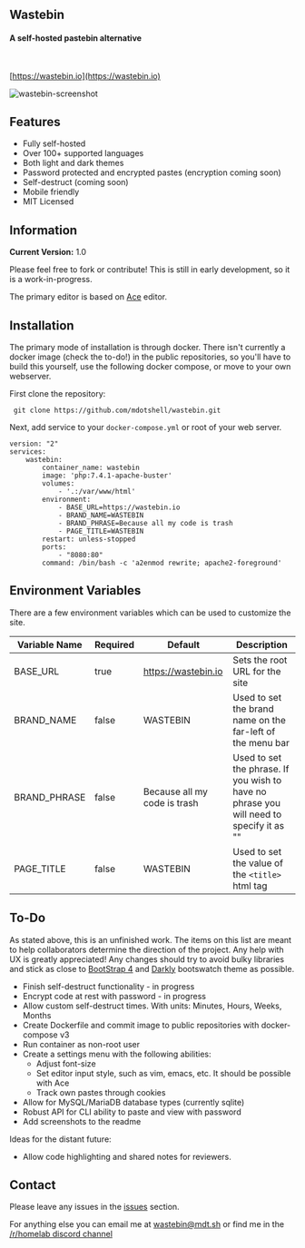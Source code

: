 ## Wastebin

#### A self-hosted pastebin alternative</h5><br>

[https://wastebin.io](https://wastebin.io)

![wastebin-screenshot](https://i.imgur.com/p6ZMC6b.png)

## Features

* Fully self-hosted
* Over 100+ supported languages
* Both light and dark themes
* Password protected and encrypted pastes (encryption coming soon)
* Self-destruct (coming soon)
* Mobile friendly
* MIT Licensed 


## Information

**Current Version:** 1.0

Please feel free to fork or contribute! This is still in early development, so it is a work-in-progress. 

The primary editor is based on [Ace](https://ace.c9.io/) editor.



## Installation
The primary mode of installation is through docker. There isn't currently a docker image (check the to-do!) in the public repositories, so you'll have to build this yourself, use the following docker compose, or move to your own webserver.

First clone the repository:

```
 git clone https://github.com/mdotshell/wastebin.git
```

Next, add service to your `docker-compose.yml` or root of your web server.
```
version: "2"
services:
    wastebin:
        container_name: wastebin
        image: 'php:7.4.1-apache-buster'
        volumes:
            - '.:/var/www/html'
        environment:
            - BASE_URL=https://wastebin.io
            - BRAND_NAME=WASTEBIN
            - BRAND_PHRASE=Because all my code is trash
            - PAGE_TITLE=WASTEBIN
        restart: unless-stopped
        ports:
            - "8080:80"
        command: /bin/bash -c 'a2enmod rewrite; apache2-foreground'
```


## Environment Variables
There are a few environment variables which can be used to customize the site.

| Variable Name | Required | Default | Description |
|---|---|---|---|
| BASE_URL | true | https://wastebin.io | Sets the root URL for the site |
| BRAND_NAME | false | WASTEBIN | Used to set the brand name on the far-left of the menu bar |
| BRAND_PHRASE | false | Because all my code is trash | Used to set the phrase. If you wish to have no phrase you will need to specify it as "" |
| PAGE_TITLE | false | WASTEBIN | Used to set the value of the `<title>` html tag | 


## To-Do
As stated above, this is an unfinished work. The items on this list are meant to help collaborators determine the direction of the project. Any help with UX is greatly appreciated! Any changes should try to avoid bulky libraries and stick as close to [BootStrap 4](https://getbootstrap.com/) and [Darkly](https://bootswatch.com/darkly/) bootswatch theme as possible.

* Finish self-destruct functionality - in progress
* Encrypt code at rest with password - in progress
* Allow custom self-destruct times. With units: Minutes, Hours, Weeks, Months
* Create Dockerfile and commit image to public repositories with docker-compose v3
* Run container as non-root user
* Create a settings menu with the following abilities:
  * Adjust font-size
  * Set editor input style, such as vim, emacs, etc. It should be possible with Ace
  * Track own pastes through cookies
* Allow for MySQL/MariaDB database types (currently sqlite)
* Robust API for CLI ability to paste and view with password
* Add screenshots to the readme

Ideas for the distant future:

* Allow code highlighting and shared notes for reviewers.


## Contact

Please leave any issues in the [issues](https://github.com/mdotshell/wastebin/issues) section.

For anything else you can email me at wastebin@mdt.sh or find me in the [/r/homelab discord channel](https://www.reddit.com/r/homelab/comments/fdy483/rhomelab_discord/)